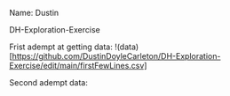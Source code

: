 Name: Dustin

DH-Exploration-Exercise

Frist adempt at getting data: !(data)[https://github.com/DustinDoyleCarleton/DH-Exploration-Exercise/edit/main/firstFewLines.csv]

Second adempt data:
